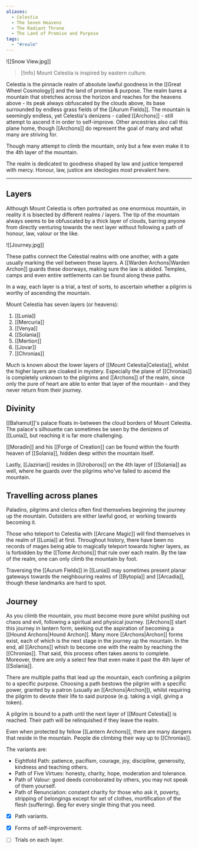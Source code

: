 ```yaml
---
aliases:
  - Celestia
  - The Seven Heavens
  - The Radiant Throne
  - The Land of Promise and Purpose
tags:
  - "#realm"
---
```

![[Snow View.jpg]]

>[!info]
>Mount Celestia is inspired by eastern culture.

Celestia is the pinnacle realm of absolute lawful goodness in the [[Great Wheel Cosmology]] and the land of promise & purpose. The realm bares a mountain that stretches across the horizon and reaches for the heavens above - its peak always obfuscated by the clouds above, its base surrounded by endless grass fields of the [[Aurum Fields]]. The mountain is seemingly endless, yet Celestia's denizens - called [[Archons]] - still attempt to ascend it in order to self-improve. Other ancestries also call this plane home, though [[Archons]] do represent the goal of many and what many are striving for.

Though many attempt to climb the mountain, only but a few even make it to the 4th layer of the mountain.

The realm is dedicated to goodness shaped by law and justice tempered with mercy. Honour, law, justice are ideologies most prevalent here.

---
## Layers
Although Mount Celestia is often portraited as one enormous mountain, in reality it is bisected by different realms / layers. The tip of the mountain always seems to be obfuscated by a thick layer of clouds, barring anyone from directly venturing towards the next layer without following a path of honour, law, valour or the like.

![[Journey.jpg]]

These paths connect the Celestial realms with one another, with a gate usually marking the veil between these layers. A [[Warden Archons|Warden Archon]] guards these doorways, making sure the law is abided.
Temples, camps and even entire settlements can be found along these paths.

In a way, each layer is a trial, a test of sorts, to ascertain whether a pilgrim is worthy of ascending the mountain.

Mount Celestia has seven layers (or heavens):
1. [[Lunia]]
2. [[Mercuria]]
3. [[Venya]]
4. [[Solania]]
5. [[Mertion]]
6. [[Jovar]]
7. [[Chronias]]

Much is known about the lower layers of [[Mount Celestia|Celestia]], whilst the higher layers are cloaked in mystery. Especially the plane of [[Chronias]] is completely unknown to the pilgrims and [[Archons]] of the realm, since only the pure of heart are able to enter that layer of the mountain - and they never return from their journey.
## Divinity
[[Bahamut]]'s palace floats in-between the cloud borders of Mount Celestia. The palace's silhouette can sometimes be seen by the denizens of [[Lunia]], but reaching it is far more challenging.

[[Moradin]] and his [[Forge of Creation]] can be found within the fourth heaven of [[Solania]], hidden deep within the mountain itself.

Lastly, [[Jazirian]] resides in [[Uroboros]] on the 4th layer of [[Solania]] as well, where he guards over the pilgrims who've failed to ascend the mountain.

## Travelling across planes
Paladins, pilgrims and clerics often find themselves beginning the journey up the mountain. Outsiders are either lawful good, or working towards becoming it.

Those who teleport to Celestia with [[Arcane Magic]] will find themselves in the realm of [[Lunia]] at first. Throughout history, there have been no records of mages being able to magically teleport towards higher layers, as is forbidden by the [[Tome Archons]] that rule over each realm. By the law of the realm, one can only climb the mountain by foot.

Traversing the [[Aurum Fields]] in [[Lunia]] may sometimes present planar gateways towards the neighbouring realms of [[Bytopia]] and [[Arcadia]], though these landmarks are hard to spot.
## Journey
As you climb the mountain, you must become more pure whilst pushing out chaos and evil, following a spiritual and physical journey. [[Archons]] start this journey in lantern form, seeking out the aspiration of becoming a [[Hound Archons|Hound Archon]]. Many more [[Archons|Archon]] forms exist, each of which is the next stage in the journey up the mountain.
In the end, all [[Archons]] whish to become one with the realm by reaching the [[Chronias]]. That said, this process often takes aeons to complete. Moreover, there are only a select few that even make it past the 4th layer of [[Solania]].

There are multiple paths that lead up the mountain, each confining a pilgrim to a specific purpose. Choosing a path bestows the pilgrim with a specific power, granted by a patron (usually an [[Archons|Archon]]), whilst requiring the pilgrim to devote their life to said purpose (e.g. taking a vigil, giving a token).

A pilgrim is bound to a path until the next layer of [[Mount Celestia]] is reached. Their path will be relinquished if they leave the realm.

Even when protected by fellow [[Lantern Archons]], there are many dangers that reside in the mountain. People die climbing their way up to [[Chronias]].

The variants are:
- Eightfold Path: patience, pacifism, courage, joy, discipline, generosity, kindness and teaching others.
- Path of Five Virtues: honesty, charity, hope, moderation and tolerance.
- Path of Valour: good deeds corroborated by others, you may not speak of them yourself.
- Path of Renunciation: constant charity for those who ask it, poverty, stripping of belongings except for set of clothes, mortification of the flesh (suffering). Beg for every single thing that you need.

- [x] Path variants.
- [x] Forms of self-improvement.
- [ ] Trials on each layer.




